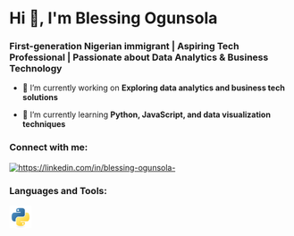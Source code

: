 
<h1 align="left">Hi 👋, I'm Blessing Ogunsola</h1>
<h3 align="left">First-generation Nigerian immigrant | Aspiring Tech Professional | Passionate about Data Analytics & Business Technology</h3>

- 🔭 I’m currently working on **Exploring data analytics and business tech solutions**

- 🌱 I’m currently learning **Python, JavaScript, and data visualization techniques**

<h3 align="left">Connect with me:</h3>
<p align="left">
<a href="https://linkedin.com/in/https://linkedin.com/in/blessing-ogunsola-" target="blank"><img align="center" src="https://raw.githubusercontent.com/rahuldkjain/github-profile-readme-generator/master/src/images/icons/Social/linked-in-alt.svg" alt="https://linkedin.com/in/blessing-ogunsola-" height="30" width="40" /></a>
</p>

<h3 align="left">Languages and Tools:</h3>
<p align="left"> <a href="https://www.python.org" target="_blank" rel="noreferrer"> <img src="https://raw.githubusercontent.com/devicons/devicon/master/icons/python/python-original.svg" alt="python" width="40" height="40"/> </a> </p>

